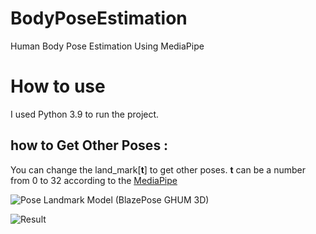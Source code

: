 # BodyPoseEstimation
Human Body Pose Estimation Using MediaPipe

# How to use 
I used Python 3.9 to run the project.

## how to Get Other Poses :
You can change the land_mark[**t**] to get other poses.
**t** can be a number from 0 to 32 according to the [MediaPipe](https://google.github.io/mediapipe/solutions/pose.html)

![Pose Landmark Model (BlazePose GHUM 3D)](https://mediapipe.dev/images/mobile/pose_tracking_full_body_landmarks.png)

![Result](https://mediapipe.dev/images/mobile/pose_tracking_example.gif)

